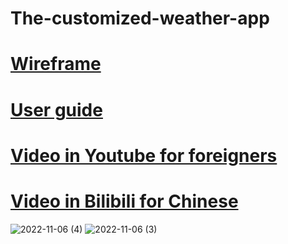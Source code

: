 # The-customized-weather-app
# [Wireframe](https://github.com/group-4-SpiderMan/The-customized-weather-app/blob/main/Wireframe.md)
# [User guide](https://github.com/group-4-SpiderMan/The-customized-weather-app/blob/main/User%20Guide.md)
# [Video in Youtube for foreigners](https://www.youtube.com/watch?v=X8TOU6Mv3ko&t=331s)
# [Video in Bilibili for Chinese](https://www.bilibili.com/video/BV1nd4y1b7Bd/?vd_source=5e405f41785f2eae31a5df92746271dd)
![2022-11-06 (4)](https://user-images.githubusercontent.com/109771382/201088097-99c4546b-981e-48c8-ac60-9f71ca063655.png)
![2022-11-06 (3)](https://user-images.githubusercontent.com/109771382/201088132-a7708cdd-095c-41b5-94b2-1899d8c80b44.png)

